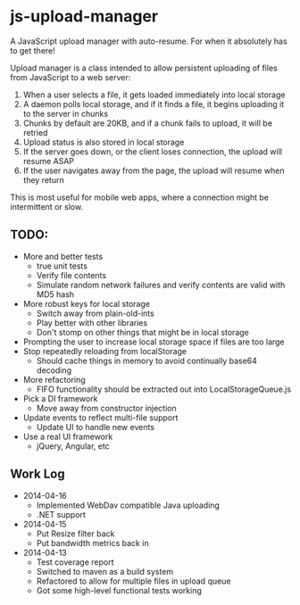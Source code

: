 js-upload-manager
=================

A JavaScript upload manager with auto-resume. For when it absolutely has to get there!


Upload manager is a class intended to allow persistent uploading of files from JavaScript
to a web server:

1. When a user selects a file, it gets loaded immediately into local storage
2. A daemon polls local storage, and if it finds a file, it begins uploading it to the server in chunks
3. Chunks by default are 20KB, and if a chunk fails to upload, it will be retried
4. Upload status is also stored in local storage
5. If the server goes down, or the client loses connection, the upload will resume ASAP
6. If the user navigates away from the page, the upload will resume when they return

This is most useful for mobile web apps, where a connection might be intermittent or slow.


TODO:
-----
* More and better tests
    * true unit tests
    * Verify file contents
    * Simulate random network failures and verify contents are valid with MD5 hash
* More robust keys for local storage
    * Switch away from plain-old-ints
    * Play better with other libraries
    * Don't stomp on other things that might be in local storage
* Prompting the user to increase local storage space if files are too large
* Stop repeatedly reloading from localStorage
    * Should cache things in memory to avoid continually base64 decoding
* More refactoring
    * FIFO functionality should be extracted out into LocalStorageQueue.js
* Pick a DI framework
    * Move away from constructor injection
* Update events to reflect multi-file support
    * Update UI to handle new events
* Use a real UI framework
    * jQuery, Angular, etc


Work Log
--------
* 2014-04-16
    * Implemented WebDav compatible Java uploading
    * .NET support
* 2014-04-15
    * Put Resize filter back
    * Put bandwidth metrics back in
* 2014-04-13
    * Test coverage report
    * Switched to maven as a build system
    * Refactored to allow for multiple files in upload queue
    * Got some high-level functional tests working
